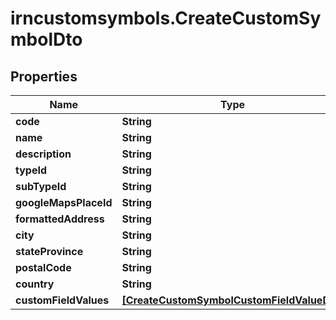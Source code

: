 # irncustomsymbols.CreateCustomSymbolDto

## Properties

Name | Type | Description | Notes
------------ | ------------- | ------------- | -------------
**code** | **String** |  | [optional] 
**name** | **String** |  | [optional] 
**description** | **String** |  | [optional] 
**typeId** | **String** |  | [optional] 
**subTypeId** | **String** |  | [optional] 
**googleMapsPlaceId** | **String** |  | [optional] 
**formattedAddress** | **String** |  | [optional] 
**city** | **String** |  | [optional] 
**stateProvince** | **String** |  | [optional] 
**postalCode** | **String** |  | [optional] 
**country** | **String** |  | [optional] 
**customFieldValues** | [**[CreateCustomSymbolCustomFieldValueDto]**](CreateCustomSymbolCustomFieldValueDto.md) |  | [optional] 


